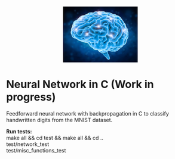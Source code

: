 <p align="center"><img width="200" src="./img/Brain.jpg" alt="Brain"></p>

# Neural Network in C (Work in progress)
Feedforward neural network with backpropagation in C to classify handwritten digits from the MNIST dataset.

<strong>Run tests:</strong><br />
make all && cd test && make all && cd ..<br />
test/network_test<br />
test/misc_functions_test